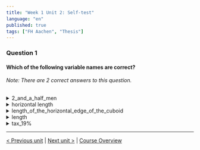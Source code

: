 ```yaml
---
title: "Week 1 Unit 2: Self-test"
language: "en"
published: true
tags: ["FH Aachen", "Thesis"]
---
```


### Question 1

#### Which of the following variable names are correct?

*Note: There are 2 correct answers to this question.*

<br>

<details>
	<summary>2_and_a_half_men</summary>
	<img  src="imgs/cross.png" width="25">
</details>

<details>
	<summary>horizontal length</summary>
	<img  src="imgs/cross.png" width="25">
</details>

<details>
	<summary>length_of_the_horizontal_edge_of_the_cuboid</summary>
	<img  src="imgs/check.png" width="25">
</details>

<details>
	<summary>length</summary>
	<img  src="imgs/check.png" width="25">
</details>

<details>
	<summary>tax_19% </summary>
	<img  src="imgs/cross.png" width="25">
</details>

---

[< Previous unit](/teaching/python-mooc/week1_unit3_performing_simple_input_and_output) | [Next unit >](/teaching/python-mooc/week1_unit2_using_variables) |
[Course Overview](/teaching/python-mooc)